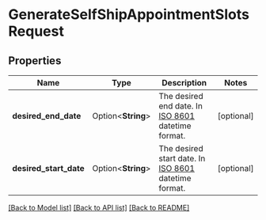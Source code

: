 # GenerateSelfShipAppointmentSlotsRequest

## Properties

Name | Type | Description | Notes
------------ | ------------- | ------------- | -------------
**desired_end_date** | Option<**String**> | The desired end date. In [ISO 8601](https://developer-docs.amazon.com/sp-api/docs/iso-8601) datetime format. | [optional]
**desired_start_date** | Option<**String**> | The desired start date. In [ISO 8601](https://developer-docs.amazon.com/sp-api/docs/iso-8601) datetime format. | [optional]

[[Back to Model list]](../README.md#documentation-for-models) [[Back to API list]](../README.md#documentation-for-api-endpoints) [[Back to README]](../README.md)


